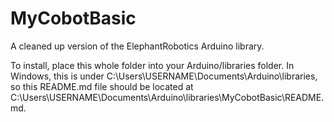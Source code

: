 # MyCobotBasic

A cleaned up version of the ElephantRobotics Arduino library.

To install, place this whole folder into your Arduino/libraries folder. In Windows, this is under C:\Users\USERNAME\Documents\Arduino\libraries, so this README.md file should be located at C:\Users\USERNAME\Documents\Arduino\libraries\MyCobotBasic\README.md.
